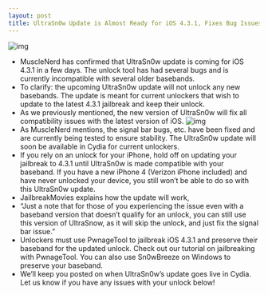 ```yaml
---
layout: post
title: UltraSn0w Update is Almost Ready for iOS 4.3.1, Fixes Bug Issues and Older Baseband Compatibility
---
```

![img](http://media.idownloadblog.com/wp-content/uploads/2011/04/T-Mobile-iPhone-e1302040294164.png)
* MuscleNerd has confirmed that UltraSn0w update is coming for iOS 4.3.1 in a few days. The unlock tool has had several bugs and is currently incompatible with several older basebands.
* To clarify: the upcoming UltraSn0w update will not unlock any new basebands. The update is meant for current unlockers that wish to update to the latest 4.3.1 jailbreak and keep their unlock.
* As we previously mentioned, the new version of UltraSn0w will fix all compatibility issues with the latest version of iOS.
![img](http://media.idownloadblog.com/wp-content/uploads/2011/04/MuscleNerd-UltraSn0w-4.3.1-tweet-e1302040859175.png)
* As MuscleNerd mentions, the signal bar bugs, etc. have been fixed and are currently being tested to ensure stability. The UltraSn0w update will soon be available in Cydia for current unlockers.
* If you rely on an unlock for your iPhone, hold off on updating your jailbreak to 4.3.1 until UltraSn0w is made compatible with your baseband. If you have a new iPhone 4 (Verizon iPhone included) and have never unlocked your device, you still won’t be able to do so with this UltraSn0w update.
* JailbreakMovies explains how the update will work,
* “Just a note that for those of you experiencing the issue even with a baseband version that doesn’t qualify for an unlock, you can still use this version of UltraSnow, as it will skip the unlock, and just fix the signal bar issue.”
* Unlockers must use PwnageTool to jailbreak iOS 4.3.1 and preserve their baseband for the updated unlock. Check out our tutorial on jailbreaking with PwnageTool. You can also use Sn0wBreeze on Windows to preserve your baseband.
* We’ll keep you posted on when UltraSn0w’s update goes live in Cydia. Let us know if you have any issues with your unlock below!

